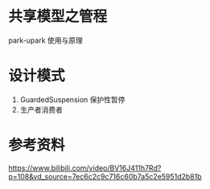# 共享模型之管程
park-upark 使用与原理

# 设计模式
1. GuardedSuspension 保护性暂停
2. 生产者消费者

# 参考资料
https://www.bilibili.com/video/BV16J411h7Rd?p=108&vd_source=7ec6c2c9c716c60b7a5c2e5951d2b81b
